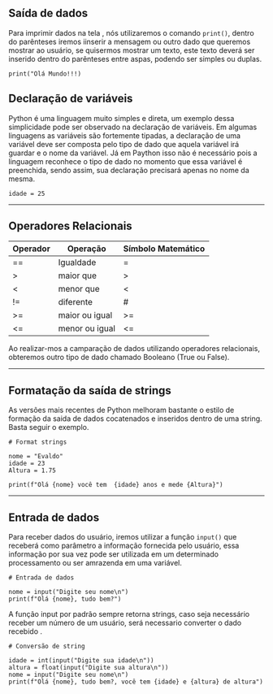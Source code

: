 ## Saída de dados

Para imprimir dados na tela , nós utilizaremos o comando `print()`, dentro do parênteses iremos iinserir a mensagem ou outro dado que queremos mostrar ao usuário, se
quisermos mostrar um texto, este texto deverá ser inserido dentro do parênteses entre aspas, podendo ser simples ou duplas.

`print("Olá Mundo!!!)`

## Declaração de variáveis

Python é uma linguagem muito simples e direta, um exemplo dessa simplicidade pode ser observado na declaração de variáveis. Em algumas linguagens as variáveis são 
fortemente tipadas, a declaração de uma variável deve ser composta pelo tipo de dado que aquela variável irá guardar e o nome da variável. Já em Paython isso não 
é necessário pois a linguagem reconhece o tipo de dado no momento que essa variável é preenchida, sendo assim, sua declaração precisará apenas no nome da mesma.

` idade = 25 `

---

## Operadores Relacionais

|Operador|Operação|Símbolo Matemático|
|--------|---------|-----------------|
|    ==  |Igualdade|       =         |
|   >    | maior que|      >         |
|   <    |menor que|       <         |
|   !=   | diferente|      #         |
|   >=   | maior ou igual|   >=     |
|   <=    | menor ou igual|   <=     |

Ao realizar-mos a camparação de dados utilizando operadores relacionais, obteremos outro tipo de dado chamado Booleano (True ou False).

---

## Formatação da saída de strings
 As versões mais recentes de Python melhoram bastante o estilo de formação da saida de dados cocatenados e inseridos dentro de uma string. Basta seguir o exemplo.
 
 ```
 # Format strings

nome = "Evaldo"
idade = 23
Altura = 1.75

print(f"Olá {nome} você tem  {idade} anos e mede {Altura}")
```
---

## Entrada de dados

Para receber dados do usuário, iremos utilizar a função `input()` que receberá como parâmetro a informação fornecida pelo usuário, essa informação por sua vez
pode ser utilizada em um determinado processamento ou ser amrazenda em uma variável.

```
# Entrada de dados

nome = input("Digite seu nome\n")
print(f"Olá {nome}, tudo bem?")
```
A função input por padrão sempre retorna strings, caso seja necessário receber um número de um usuário, será necessario converter o dado recebido .
```
# Conversão de string

idade = int(input("Digite sua idade\n"))
altura = float(input("Digite sua altura\n"))
nome = input("Digite seu nome\n")
print(f"Olá {nome}, tudo bem?, você tem {idade} e {altura} de altura")
```
